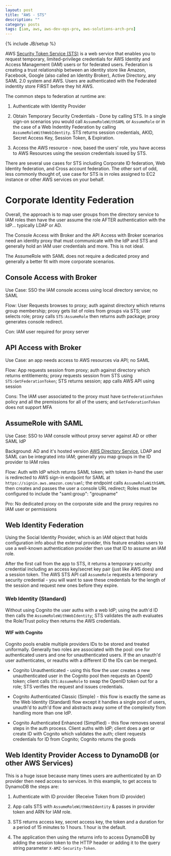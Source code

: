 ```yaml
---
layout: post
title: "AWS - STS"
description: ""
category: posts
tags: [iam, aws, aws-dev-ops-pro, aws-solutions-arch-pro]
---
```

{% include JB/setup %}

AWS [Security Token Service (STS)](http://docs.aws.amazon.com/STS/latest/APIReference/Welcome.html) is a web service that enables you to request temporary, limited-privilege credentials for AWS Identity and Access Management (IAM) users or for federated users. Federation is creating a trust relationship between an identity store like Amazon, Facebook, Google (also called an Identity Broker), Active Directory, any SAML 2.0 system and AWS. Users are authenticated with the Federated indentity store FIRST before they hit AWS. 

The common steps to federation at runtime are:

1. Authenticate with Identity Provider 

2. Obtain Temporary Security Credentials - Done by calling STS. In a single sign-on scenarios you would call `AssumeRoleWithSAML` or `AssumeRole` or in the case of a Web Indentity Federation by calling `AssumeRoleWithWebIdentity`. STS returns session credentials, AKID, Secret Access Key, Session Token, &amp; Expiration.

3. Access the AWS resource - now, based the users' role, you have access to AWS Resources using the session credentials issued by STS.

There are several use cases for STS including Corporate ID federation, Web Identity federation, and Cross account federation. The other sort of odd, less commonly thought of, use case for STS is in roles assigned to EC2 instance or other AWS services on your behalf.

# Corporate Identity Federation

Overall, the approach is to map user groups from the directory service to IAM roles then have the user assume the role AFTER authentication with the IdP... typically LDAP or AD.

The Console Access with Broker and the API Access with Broker scenarios need an identity proxy that must communicate with the IdP and STS and generally hold an IAM user credentials and more. This is not ideal.

The AssumeRole with SAML does not require a dedicated proxy and generally a better fit with more corporate scenarios. 

## Console Access with Broker

Use Case: SSO the IAM console access using local directory service; no SAML 

Flow: User Requests browses to proxy; auth against directory which returns group membership; proxy gets list of roles from groups via STS; user selects role; proxy calls `STS:AssumeRole` then returns auth package; proxy generates console redirect.

Con: IAM user required for proxy server 

## API Access with Broker

Use Case: an app needs access to AWS resources via API; no SAML

Flow: App requests session from proxy; auth against directory which returns entitlements; proxy requests session from STS using `STS:GetFederationToken`; STS returns session; app calls AWS API using session

Cons: The IAM user associated to the proxy must have `GetFederationToken` policy and all the premissions for all of the users; and `GetFederationToken` does not support MFA 

## AssumeRole with SAML

Use Case: SSO to IAM console without proxy server against AD or other SAML IdP

Background: AD and it's hosted version [AWS Directory Service](https://aws.amazon.com/directoryservice/), LDAP and SAML can be integrated into IAM; generally you map groups in the ID provider to IAM roles

Flow: Auth with IdP which returns SAML token; with token in-hand the user is redirected to AWS sign-in endpoint for SAML at `https://signin.aws.amazon.com/saml`; the endpoint calls `AssumeRoleWithSAML` then creates and passes the user a console URL redirect; Roles must be configured to include the "saml:group": "groupname"

Pro: No dedicated proxy on the corporate side and the proxy requires no IAM user or permissions

## Web Identity Federation

Using the Social Identity Provider, which is an IAM object that holds configuration info about the external provider, this feature enables users to use a well-known authentication provider then use that ID to assume an IAM role. 

After the first call from the app to STS, it returns a temporary security credential including an access key/secret key pair (just like AWS does) and a session token. The AWS STS API call `AssumeRole` requests a temporary security credential - you will want to save these credentials for the length of the session and request new ones before they expire.

### Web Identity (Standard)

Without using Cognito the user auths with a web IdP; using the auth'd ID then calls the `AssumeRoleWithWebIdentity`; STS validates the auth evaluates the Role/Trust policy then returns the AWS credentials. 

#### WIF with Cognito 

Cognito pools enable multiple providers IDs to be stored and treated uniformally. Generally two roles are associated with the pool: one for authenticated users and one for unauthenticated users. If the an unauth'd user authenticates, or reauths with a different ID the IDs can be merged.

- Cognito Unauthenticated - using this flow the user creates a new unauthenticated user in the Cognito pool then requests an OpenID token; client calls `STS:AssumeRole` to swap the OpenID token out for a role; STS verifies the request and issues credentials. 

- Cognito Authenticated Classic (Simple) - this flow is exactly the same as the Web Identity (Standard) flow except it handles a single pool of users, unauth'd to auth'd flow and abstracts away some of the complexity from handling more than one IdP. 

- Cognito Authenticated Enhanced (Simplfied) - this flow removes several steps in the auth process. Client auths with IdP; client does a get or create ID with Cognito which validates the auth; client requests credentials for ID from Cognito; Cognito returns the goods

## Web Identity Provider Access to DynamoDB (or other AWS Services)

This is a huge issue because many times users are authenticated by an ID provider then need access to services. In this example, to get access to DynamoDB the steps are:

1. Authenticate with ID provider (Receive Token from ID provider)

3. App calls STS with `AssumeRoleWithWebIdentity` &amp; passes in provider token and ARN for IAM role.

4. STS returns access key, secret access key, the token and a duration for a period of 15 minutes to 1 hours. 1 hour is the default.

5. The application then using the returns info to access DynamoDB by adding the session token to the HTTP header or adding it to the query string parameter `X-AMZ-Security-Token`.


